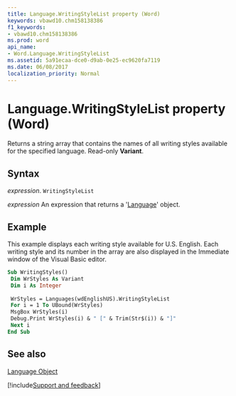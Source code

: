 ```yaml
---
title: Language.WritingStyleList property (Word)
keywords: vbawd10.chm158138386
f1_keywords:
- vbawd10.chm158138386
ms.prod: word
api_name:
- Word.Language.WritingStyleList
ms.assetid: 5a91ecaa-dce0-d9ab-0e25-ec9620fa7119
ms.date: 06/08/2017
localization_priority: Normal
---
```



# Language.WritingStyleList property (Word)

Returns a string array that contains the names of all writing styles available for the specified language. Read-only  **Variant**.


## Syntax

_expression_. `WritingStyleList`

 _expression_ An expression that returns a '[Language](Word.Language.md)' object.


## Example

This example displays each writing style available for U.S. English. Each writing style and its number in the array are also displayed in the Immediate window of the Visual Basic editor.


```vb
Sub WritingStyles() 
 Dim WrStyles As Variant 
 Dim i As Integer 
 
 WrStyles = Languages(wdEnglishUS).WritingStyleList 
 For i = 1 To UBound(WrStyles) 
 MsgBox WrStyles(i) 
 Debug.Print WrStyles(i) & " [" & Trim(Str$(i)) & "]" 
 Next i 
End Sub
```


## See also


[Language Object](Word.Language.md)

[!include[Support and feedback](~/includes/feedback-boilerplate.md)]